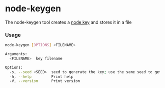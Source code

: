 # node-keygen

The node-keygen tool creates a [node key](concepts.md#node-key) and stores it in a file

### Usage

```bash
node-keygen [OPTIONS] <FILENAME>
```

```bash
Arguments:
  <FILENAME>  key filename

Options:
  -s, --seed <SEED>  seed to generate the key; use the same seed to get the same key
  -h, --help         Print help
  -V, --version      Print version
```
